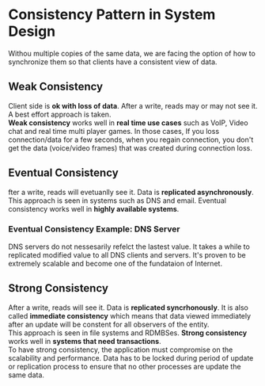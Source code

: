 # Consistency Pattern in System Design

Withou multiple copies of the same data, we are facing the option of how to synchronize them so that clients have a consistent view of data.

## Weak Consistency


Client side is **ok with loss of data**. After a write, reads may or may not see it. A best effort approach is taken.  
**Weak consistency** works well in **real time use cases** such as VoIP, Video chat and real time multi player games. In those cases,
If you loss connection/data for a few seconds, when you regain connection, you don't get the data (voice/video frames) that was created
during connection loss.

## Eventual Consistency

fter a write, reads will evetuanlly see it.
Data is **replicated asynchronously**.  
This approach is seen in systems such as DNS and email. Eventual consistency works well in **highly available systems**.

### Eventual Consistency Example: DNS Server
DNS servers do not nessesarily refelct the lastest value. It takes a while to replicated modified value to all DNS clients and servers. 
It's proven to be extremely scalable and become one of the fundataion of Internet.

## Strong Consistency

After a write, reads will see it. Data is **replicated syncrhonously**. It is also called **immediate consistency** which means
that data viewed immediately after an update will be constent for all observers of the entity.  
This approach is seen in file systems and RDMBSes. **Strong consistency** works well in **systems that need transactions**.  
To have strong consistency, the application must compromise on the scalability and performance. Data has to be locked during period of update or replication process to ensure that no other processes are update the same data.


